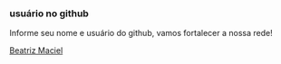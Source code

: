 ### usuário no github


Informe seu nome e usuário do github, vamos fortalecer a nossa rede!


[Beatriz Maciel](https://github.com/beatrizmaciel)